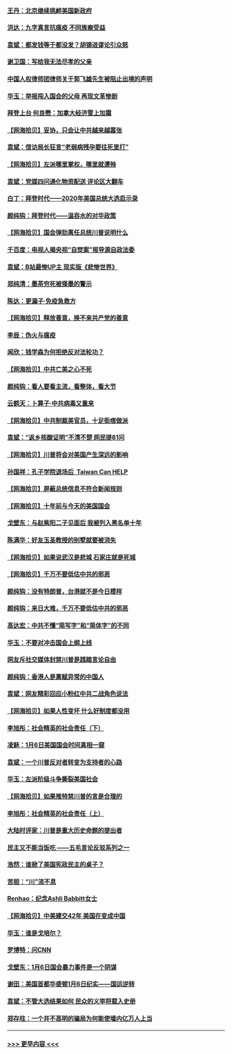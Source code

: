 #### [王丹：北京继续挑衅美国新政府](../pages/nsc993/n12722456.md?t=01310251) 
#### [洪达：九字真言抗瘟疫 不同族裔受益](../pages/nsc993/n12722448.md?t=01310251) 
#### [袁斌：都发钱等于都没发？胡锡进谬论引众怒](../pages/nsc993/n12722393.md?t=01310251) 
#### [谢卫国：写给我无法尽孝的父亲](../pages/nsc993/n12720325.md?t=01310251) 
#### [中国人权律师团律师关于郭飞雄先生被阻止出境的声明](../pages/nsc993/n12720203.md?t=01310251) 
#### [华玉：举报闯入国会的父母 再现文革惨剧](../pages/nsc993/n12719070.md?t=01310251) 
#### [拜登上台 何良懋：加拿大经济雪上加霜](../pages/nsc993/n12718943.md?t=01310251) 
#### [【网海拾贝】妥协，只会让中共越来越嚣张](../pages/nsc993/n12717392.md?t=01310251) 
#### [袁斌：信访局长狂言“老弱病残孕要往死里打”](../pages/nsc993/n12717343.md?t=01310251) 
#### [【网海拾贝】左派哪里掌权，哪里就遭殃](../pages/nsc993/n12715009.md?t=01310251) 
#### [袁斌：党媒四问通化物资配送 评论区大翻车](../pages/nsc993/n12714950.md?t=01310251) 
#### [白丁：拜登时代——2020年美国总统大选启示录](../pages/nsc993/n12714920.md?t=01310251) 
#### [颜纯钩：拜登时代——温吞水的对华政策](../pages/nsc993/n12713245.md?t=01310251) 
#### [【网海拾贝】国会弹劾离任总统川普说明什么](../pages/nsc993/n12712816.md?t=01310251) 
#### [千百度：电视人揭央视“自焚案”报导源自政法委](../pages/nsc993/n12709760.md?t=01310251) 
#### [袁斌：B站最惨UP主 现实版《悲惨世界》](../pages/nsc993/n12709686.md?t=01310251) 
#### [郑纯清：墨茶穷死被搽墨的警示](../pages/nsc993/n12709262.md?t=01310251) 
#### [陈达：更漏子·免疫急救方](../pages/nsc993/n12709244.md?t=01310251) 
#### [【网海拾贝】释放善意，换不来共产党的善意](../pages/nsc993/n12708361.md?t=01310251) 
#### [李辰：伪火与瘟疫](../pages/nsc993/n12707981.md?t=01310251) 
#### [闻欣：钱学森为何拒绝反对法轮功？](../pages/nsc993/n12707407.md?t=01310251) 
#### [【网海拾贝】中共亡美之心不死](../pages/nsc993/n12707621.md?t=01310251) 
#### [颜纯钩：看人要看主流，看整体，看大节](../pages/nsc993/n12707536.md?t=01310251) 
#### [云鹤天：卜算子‧中共病毒又重来](../pages/nsc993/n12707408.md?t=01310251) 
#### [【网海拾贝】中共制裁美官员，十足街痞做派](../pages/nsc993/n12705115.md?t=01310251) 
#### [袁斌：“返乡核酸证明”不清不楚 网民提81问](../pages/nsc993/n12704982.md?t=01310251) 
#### [【网海拾贝】川普将会对美国产生深远的影响](../pages/nsc993/n12703045.md?t=01310251) 
#### [孙国祥：孔子学院退场后  Taiwan Can HELP](../pages/nsc993/n12702430.md?t=01310251) 
#### [【网海拾贝】屏蔽总统信息不符合新闻规则](../pages/nsc993/n12699998.md?t=01310251) 
#### [【网海拾贝】十年前与今天的美国国会](../pages/nsc993/n12696993.md?t=01310251) 
#### [戈壁东：与赵紫阳二子见面后 我被列入黑名单十年](../pages/nsc993/n12696215.md?t=01310251) 
#### [陈满华：好友玉圣教授的别墅就要被消失](../pages/nsc993/n12695411.md?t=01310251) 
#### [【网海拾贝】如果说武汉是悲城 石家庄就是死城](../pages/nsc993/n12694589.md?t=01310251) 
#### [【网海拾贝】千万不要低估中共的邪恶](../pages/nsc993/n12692771.md?t=01310251) 
#### [颜纯钩：没有特朗普，台港就不是今日模样](../pages/nsc993/n12692678.md?t=01310251) 
#### [颜纯钩：来日大难，千万不要低估中共的邪恶](../pages/nsc993/n12692080.md?t=01310251) 
#### [高达宏：中共不懂“简写字”和“简体字”的不同](../pages/nsc993/n12692068.md?t=01310251) 
#### [华玉：不要对冲击国会上纲上线](../pages/nsc993/n12689948.md?t=01310251) 
#### [网友斥社交媒体封禁川普是践踏言论自由](../pages/nsc993/n12687482.md?t=01310251) 
#### [颜纯钩：香港人是禀赋异常的中国人](../pages/nsc993/n12685142.md?t=01310251) 
#### [袁斌：网友精彩回应小粉红中共二战角色说法](../pages/nsc993/n12684994.md?t=01310251) 
#### [【网海拾贝】如果人性变坏 什么好制度都没用](../pages/nsc993/n12683000.md?t=01310251) 
#### [李旭彤：社会精英的社会责任（下）](../pages/nsc993/n12680604.md?t=01310251) 
#### [凌稣：1月6日美国国会时间真相一窥](../pages/nsc993/n12682780.md?t=01310251) 
#### [袁斌：一个川普反对者转变为支持者的心路](../pages/nsc993/n12682700.md?t=01310251) 
#### [华玉：左派阶级斗争撕裂美国社会](../pages/nsc993/n12681226.md?t=01310251) 
#### [【网海拾贝】如果推特禁川普的言是合理的](../pages/nsc993/n12681232.md?t=01310251) 
#### [李旭彤：社会精英的社会责任（上）](../pages/nsc993/n12680501.md?t=01310251) 
#### [大陆时评家：川普是重大历史命题的提出者](../pages/nsc993/n12679904.md?t=01310251) 
#### [民主又不能当饭吃 ——五毛言论反驳系列之一](../pages/nsc993/n12679877.md?t=01310251) 
#### [浩然：谁掀了美国宪政民主的桌子？](../pages/nsc993/n12679850.md?t=01310251) 
#### [苦胆：“川”流不息](../pages/nsc993/n12678388.md?t=01310251) 
#### [Renhao：纪念Ashli Babbitt女士](../pages/nsc993/n12678359.md?t=01310251) 
#### [【网海拾贝】中美建交42年 美国在变成中国](../pages/nsc993/n12678324.md?t=01310251) 
#### [华玉：谁是戈培尔？](../pages/nsc993/n12677515.md?t=01310251) 
#### [罗博特：问CNN](../pages/nsc993/n12677172.md?t=01310251) 
#### [戈壁东：1月6日国会暴力事件是一个阴谋](../pages/nsc993/n12674639.md?t=01310251) 
#### [谢田：美国首都华盛顿1月6日纪实——国运逆转](../pages/nsc993/n12673190.md?t=01310251) 
#### [袁斌：不管大选结果如何 民众的义举将载入史册](../pages/nsc993/n12672787.md?t=01310251) 
#### [郑存柱：一个并不高明的骗局为何能使墙内亿万人上当](../pages/nsc993/n12671449.md?t=01310251) 

----
#### [ >>> 更早内容 <<< ](../indexes/nsc993-earlier.md)
